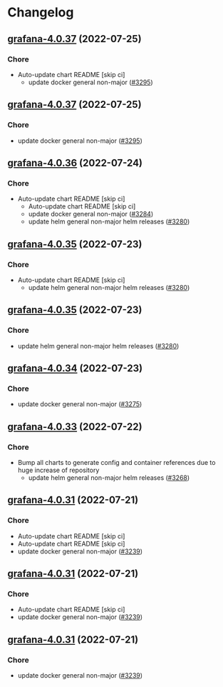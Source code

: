 # Changelog



## [grafana-4.0.37](https://github.com/truecharts/apps/compare/grafana-4.0.36...grafana-4.0.37) (2022-07-25)

### Chore

- Auto-update chart README [skip ci]
  - update docker general non-major ([#3295](https://github.com/truecharts/apps/issues/3295))




## [grafana-4.0.37](https://github.com/truecharts/apps/compare/grafana-4.0.36...grafana-4.0.37) (2022-07-25)

### Chore

- update docker general non-major ([#3295](https://github.com/truecharts/apps/issues/3295))




## [grafana-4.0.36](https://github.com/truecharts/apps/compare/grafana-4.0.34...grafana-4.0.36) (2022-07-24)

### Chore

- Auto-update chart README [skip ci]
  - Auto-update chart README [skip ci]
  - update docker general non-major ([#3284](https://github.com/truecharts/apps/issues/3284))
  - update helm general non-major helm releases ([#3280](https://github.com/truecharts/apps/issues/3280))




## [grafana-4.0.35](https://github.com/truecharts/apps/compare/grafana-4.0.34...grafana-4.0.35) (2022-07-23)

### Chore

- Auto-update chart README [skip ci]
  - update helm general non-major helm releases ([#3280](https://github.com/truecharts/apps/issues/3280))




## [grafana-4.0.35](https://github.com/truecharts/apps/compare/grafana-4.0.34...grafana-4.0.35) (2022-07-23)

### Chore

- update helm general non-major helm releases ([#3280](https://github.com/truecharts/apps/issues/3280))




## [grafana-4.0.34](https://github.com/truecharts/apps/compare/grafana-image-renderer-0.0.11...grafana-4.0.34) (2022-07-23)

### Chore

- update docker general non-major ([#3275](https://github.com/truecharts/apps/issues/3275))




## [grafana-4.0.33](https://github.com/truecharts/apps/compare/grafana-image-renderer-0.0.10...grafana-4.0.33) (2022-07-22)

### Chore

- Bump all charts to generate config and container references due to huge increase of repository
  - update helm general non-major helm releases ([#3268](https://github.com/truecharts/apps/issues/3268))



## [grafana-4.0.31](https://github.com/truecharts/apps/compare/grafana-4.0.30...grafana-4.0.31) (2022-07-21)

### Chore

- Auto-update chart README [skip ci]
- Auto-update chart README [skip ci]
- update docker general non-major ([#3239](https://github.com/truecharts/apps/issues/3239))



## [grafana-4.0.31](https://github.com/truecharts/apps/compare/grafana-4.0.30...grafana-4.0.31) (2022-07-21)

### Chore

- Auto-update chart README [skip ci]
- update docker general non-major ([#3239](https://github.com/truecharts/apps/issues/3239))



## [grafana-4.0.31](https://github.com/truecharts/apps/compare/grafana-4.0.30...grafana-4.0.31) (2022-07-21)

### Chore

- update docker general non-major ([#3239](https://github.com/truecharts/apps/issues/3239))



